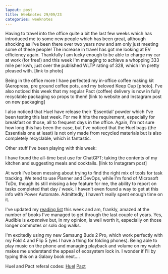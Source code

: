 ```yaml
---
layout: post
title: Weeknotes 29/09/23
categories: weeknotes
--- 
```


Having to travel into the office quite a bit the last few weeks which has introduced me to some new people which has been great, although shocking as I've been there over two years now and am only just meeting some of these people! The increase in travel has got me looking at EV efficiency again. Thankfully I am lucky enough to be able to charge my car at work (for free!) and this week I'm managing to achieve a whopping 333 mile per kwh, just over the published WLTP rating of 328, which I'm pretty pleased with. 
[link to photo] 

Being in the office more I have perfected my in-office coffee making kit (Aeropress, pre ground coffee pots, and my beloved Keep Cup [photo]. I've also noticed this week that my regular Pact (coffee) delivery is now in fully recyclable packaging so props to them! [link to website and Instagram post on new packaging] 

I also noticed that Huel have release their 'Essential' powder which I've been testing this last week. For me it hits the requirement, especially for breakfast on those, all to frequent days in the office. Again, I'm not sure how long this has been the case, but I've noticed that the Huel bags (the Essentials one at least) is not only made from recycled materials but is also completely recyclable, which is fantastic. 

Other stuff I've been playing with this week: 

I have found the all-time best use for ChatGPT; taking the contents of my kitchen and suggesting meals and cocktails. 
[link to Instagram post]

At work I've been messing about trying to find the right mix of tools for task tracking. We tend to use Planner and DevOps, while I'm fond of Microsoft ToDo, though its still missing a key feature for me, the ability to report on tasks completed that day / week. I haven't even found a way to get at this info with Power Automate. Admittedly, I haven’t really spent enough time on it.   

I've updated my [reading list](https://github.com/users/jeeves2001/projects/4) this week and am, frankly, amazed at the number of books I've managed to get through the last couple of years. Yes, Audible is _expensive_ but, in my opinion, is well worth it, especially on those longer commutes or solo dog walks. 

I'm excitedly using my new Samsung Buds 2 Pro, which work perfectly with my Fold 4 and Flip 5 (yes I have a thing for folding phones). Being able to play music on the phone and managing playback and volume on my watch makes me understand the appeal of ecosystem lock in. I wonder if I'll by typing this on a Galaxy book next....

Huel and Pact referal codes: 
[Huel](https://huel.mention-me.com/m/ns/fd1ob-james-stevens)
[Pact](https://www.pactcoffee.com/coffee-plans/signup?voucher=JAMES-2F8369) 
